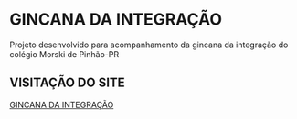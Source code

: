 # GINCANA DA INTEGRAÇÃO
Projeto desenvolvido para acompanhamento da gincana da integração do colégio Morski de Pinhão-PR

## VISITAÇÃO DO SITE 

[GINCANA DA INTEGRAÇÃO](https://desenvolvimentodesistemas3s.github.io/gincana-da-integracao-morski/)

